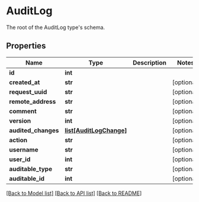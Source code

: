 # AuditLog

The root of the AuditLog type's schema.
## Properties
Name | Type | Description | Notes
------------ | ------------- | ------------- | -------------
**id** | **int** |  | 
**created_at** | **str** |  | [optional] 
**request_uuid** | **str** |  | [optional] 
**remote_address** | **str** |  | [optional] 
**comment** | **str** |  | [optional] 
**version** | **int** |  | [optional] 
**audited_changes** | [**list[AuditLogChange]**](AuditLogChange.md) |  | [optional] 
**action** | **str** |  | [optional] 
**username** | **str** |  | [optional] 
**user_id** | **int** |  | [optional] 
**auditable_type** | **str** |  | [optional] 
**auditable_id** | **int** |  | [optional] 

[[Back to Model list]](../README.md#documentation-for-models) [[Back to API list]](../README.md#documentation-for-api-endpoints) [[Back to README]](../README.md)


